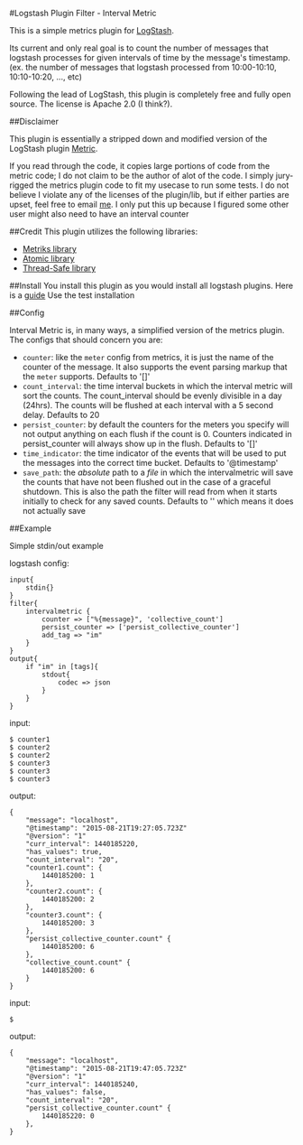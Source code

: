 #Logstash Plugin Filter - Interval Metric 

This is a simple metrics plugin for [LogStash](https://github.com/elasticsearch/logstash).

Its current and only real goal is to count the number of messages that logstash processes for given intervals of time by the message's timestamp. (ex. the number of messages that logstash processed from 10:00-10:10, 10:10-10:20, ..., etc)

Following the lead of LogStash, this plugin is completely free and fully open source. The license is Apache 2.0 (I think?). 

##Disclaimer

This plugin is essentially a stripped down and modified version of the LogStash plugin [Metric](https://github.com/logstash-plugins/logstash-filter-metrics). 

If you read through the code, it copies large portions of code from the metric code; I do not claim to be the author of alot of the code. I simply jury-rigged the metrics plugin code to fit my usecase to run some tests. I do not believe I violate any of the licenses of the plugin/lib, but if either parties are upset, feel free to email [me](kelvinfann@outlook.com). I only put this up because I figured some other user might also need to have an interval counter

##Credit
This plugin utilizes the following libraries:
  - [Metriks library](https://github.com/eric/metriks)
  - [Atomic library](https://github.com/ruby-concurrency/atomic)
  - [Thread-Safe library](https://github.com/ruby-concurrency/thread_safe)

##Install
You install this plugin as you would install all logstash plugins. Here is a [guide](https://www.elastic.co/guide/en/logstash/current/_how_to_write_a_logstash_filter_plugin.html#_test_installation_3) Use the test installation 

##Config

Interval Metric is, in many ways, a simplified version of the metrics plugin. The configs that should concern you are:
  - `counter`: like the `meter` config from metrics, it is just the name of the counter of the message. It also supports the event parsing markup that the `meter` supports. Defaults to '[]'
  - `count_interval`: the time interval buckets in which the interval metric will sort the counts. The count_interval should be evenly divisible in a day (24hrs). The counts will be flushed at each interval with a 5 second delay. Defaults to 20
  - `persist_counter`: by default the counters for the meters you specify will not output anything on each flush if the count is 0. Counters indicated in persist_counter will always show up in the flush. Defaults to '[]'
  - `time_indicator`: the time indicator of the events that will be used to put the messages into the correct time bucket. Defaults to '@timestamp'
  - `save_path`: the *absolute* path to a *file* in which the intervalmetric will save the counts that have not been flushed out in the case of a graceful shutdown. This is also the path the filter will read from when it starts initially to check for any saved counts. Defaults to '' which means it does not actually save

##Example

Simple stdin/out example

logstash config:

```
input{
	stdin{}
}
filter{
	intervalmetric {
		counter => ["%{message}", 'collective_count']
		persist_counter => ['persist_collective_counter']
		add_tag => "im"
	}
}
output{
	if "im" in [tags]{
		stdout{
			codec => json
		}
	}
}
```

input:

```
$ counter1
$ counter2
$ counter2
$ counter3
$ counter3
$ counter3
```

output:
```
{
	"message": "localhost",
	"@timestamp": "2015-08-21T19:27:05.723Z"
	"@version": "1"
	"curr_interval": 1440185220,
	"has_values": true,
	"count_interval": "20",
	"counter1.count": {
		1440185200: 1
	},
	"counter2.count": {
		1440185200: 2
	},
	"counter3.count": {
		1440185200: 3
	},
	"persist_collective_counter.count" {
		1440185200: 6
	},
	"collective_count.count" {
		1440185200: 6
	}
}
```

input:

```
$
```

output:
```
{
	"message": "localhost",
	"@timestamp": "2015-08-21T19:47:05.723Z"
	"@version": "1"
	"curr_interval": 1440185240,
	"has_values": false,
	"count_interval": "20",
	"persist_collective_counter.count" {
		1440185220: 0
	},
}
```




